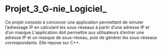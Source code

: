 # Projet_3_G-nie_Logiciel_
Ce projet consiste à concevoir une application permettant de simuler l’adressage IP en calculant les sous-réseaux à partir d’une adresse IP et d’un masque.L'application doit permettre aux utilisateurs d’entrer une adresse IP et un masque de sous-réseau, puis de générer les sous-réseaux correspondants. Elle repose sur C++. 
